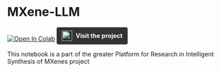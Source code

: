 # MXene-LLM
[![Open In Colab](https://colab.research.google.com/assets/colab-badge.svg)](https://colab.research.google.com/github/MARC27-Internet-Private-Limited/MXene-LLM/blob/main/MXene.ipynb)
<a href="https://research.marc27.com/projects/prism-llm" style="display: inline-flex; align-items: center; background-color: #333; padding: 8px 12px; border-radius: 4px; text-decoration: none;">
  <img src="https://research.marc27.com/_app/immutable/assets/logo_marc27.B__kGcan.svg" alt="Company Logo" style="height: 24px; margin-right: 8px;">
  <span style="color: #fff; font-weight: bold;">Visit the project</span>
</a>

This notebook is a part of the greater Platform for Research in Intelligent Synthesis of MXenes project
